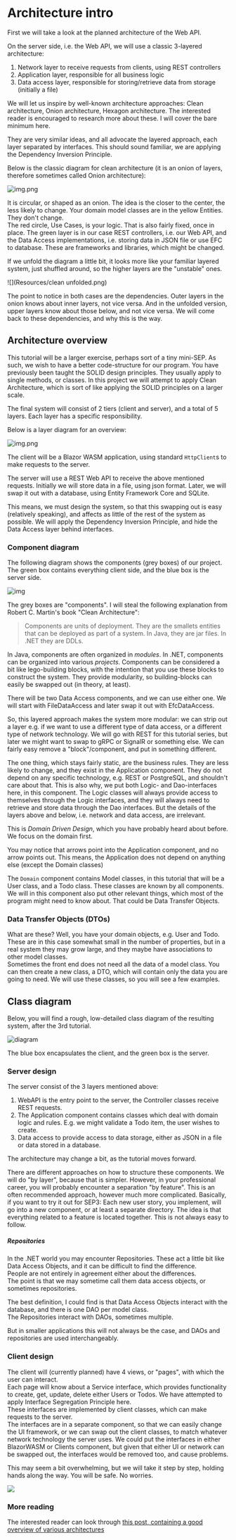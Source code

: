 # Architecture intro
First we will take a look at the planned architecture of the Web API.

On the server side, i.e. the Web API, we will use a classic 3-layered architecture:

1) Network layer to receive requests from clients, using REST controllers
2) Application layer, responsible for all business logic
3) Data access layer, responsible for storing/retrieve data from storage (initially a file)

We will let us inspire by well-known architecture approaches: Clean architecture, Onion architecture, Hexagon architecture. The interested reader is encouraged to research more about these. I will cover the bare minimum here.

They are very similar ideas, and all advocate the layered approach, each layer separated by interfaces. This should sound familiar, we are applying the Dependency Inversion Principle.

Below is the classic diagram for clean architecture (it is an onion of layers, therefore sometimes called Onion architecture):

![img.png](Resources/CleanOnion.png)

It is circular, or shaped as an onion. The idea is the closer to the center, the less likely to change. 
Your domain model classes are in the yellow Entities. They don't change.\
The red circle, Use Cases, is your logic. That is also fairly fixed, once in place. 
The green layer is in our case REST controllers, i.e. our Web API, and the Data Access implementations, 
i.e. storing data in JSON file or use EFC to database. These are frameworks and libraries, which might be changed.

If we unfold the diagram a little bit, it looks more like your familiar layered system, just shuffled around, 
so the higher layers are the "unstable" ones.

![](Resources/clean unfolded.png)

The point to notice in both cases are the dependencies. Outer layers in the onion knows about inner layers, not vice versa. And in the unfolded version, upper layers know about those below, and not vice versa.
We will come back to these dependencies, and why this is the way.

## Architecture overview

This tutorial will be a larger exercise, perhaps sort of a tiny mini-SEP. 
As such, we wish to have a better code-structure for our program. 
You have previously been taught the SOLID design principles. They usually apply to single methods, or classes. 
In this project we will attempt to apply Clean Architecture, which is sort of like applying the SOLID principles on a larger scale.

The final system will consist of 2 tiers (client and server), and a total of 5 layers.
Each layer has a specific responsibility.


Below is a layer diagram for an overview:

![img.png](Resources/LayeredDiagram.png)

The client will be a Blazor WASM application, using standard `HttpClient`s to make requests to the server.

The server will use a REST Web API to receive the above mentioned requests. 
Initially we will store data in a file, using json format. 
Later, we will swap it out with a database, using Entity Framework Core and SQLite.

This means, we must design the system, so that this swapping out is easy (relatively speaking), 
and affects as little of the rest of the system as possible. 
We will apply the Dependency Inversion Principle, and hide the Data Access layer behind interfaces.



### Component diagram

The following diagram shows the components (grey boxes) of our project. The green box contains everything client side, and the blue box is the server side.

![img](Resources/ComponentDiagram.svg)

The grey boxes are "components". I will steal the following explanation from Robert C. Martin's book "Clean Architecture":

> Components are units of deployment. They are the smallets entities that can be deployed as part of a system. In Java, they are jar files. In .NET they are DDLs.

In Java, components are often organized in _modules_. In .NET, components can be organized into various _projects_. 
Components can be considered a bit like lego-building blocks, 
with the intention that you use these blocks to construct the system. 
They provide modularity, so building-blocks can easily be swapped out (in theory, at least).

There will be two Data Access components, and we can use either one. 
We will start with FileDataAccess and later swap it out with EfcDataAccess.

So, this layered approach makes the system more modular:
we can strip out a layer e.g. if we want to use a different type of data access, 
or a different type of network technology. 
We will go with REST for this tutorial series, but later we might want to swap to gRPC or SignalR or something else. 
We can fairly easy remove a "block"/component, and put in something different.

The one thing, which stays fairly static, are the business rules. 
They are less likely to change, and they exist in the Application component. They do not depend on any specific technology, e.g. REST or PostgreSQL, and shouldn't care about that. 
This is also why, we put both Logic- and Dao-interfaces here, in this component. 
The Logic classes will always provide access to themselves through the Logic interfaces, 
and they will always need to retrieve and store data through the Dao interfaces. 
But the details of the layers above and below, i.e. network and data access, are irrelevant.

This is _Domain Driven Design_, which you have probably heard about before. We focus on the domain first.

You may notice that arrows point into the Application component, and no arrow points out. This means, the Application does not depend on anything else (except the Domain classes)

The `Domain` component contains Model classes, in this tutorial that will be a User class, and a Todo class. 
These classes are known by all components.\
We will in this component also put other relevant things, which most of the program might need to know about. That could be Data Transfer Objects.

### Data Transfer Objects (DTOs)
What are these? Well, you have your domain objects, e.g. User and Todo. These are in this case somewhat small in the number of properties, but in a real system they may grow large, and they maybe have associations to other model classes.\
Sometimes the front end does not need all the data of a model class. You can then create a new class, a DTO, which will contain only the data you are going to need. We will use these classes, so you will see a few examples.

## Class diagram

Below, you will find a rough, low-detailed class diagram of the resulting system, after the 3rd tutorial.

![diagram](Resources/LowDetailedClassDiagram.svg)

The blue box encapsulates the client, and the green box is the server.

### Server design
The server consist of the 3 layers mentioned above:
1) WebAPI is the entry point to the server, the Controller classes receive REST requests.
2) The Application component contains classes which deal with domain logic and rules. E.g. we might validate a Todo item, the user wishes to create.
3) Data access to provide access to data storage, either as JSON in a file or data stored in a database.

The architecture may change a bit, as the tutorial moves forward.

There are different approaches on how to structure these components. 
We will do "by layer", because that is simpler. 
However, in your professional career, you will probably encounter a separation "by feature". 
This is an often recommended approach, however much more complicated. 
Basically, if you want to try it out for SEP3: Each new user story, you implement, will go into a new component, or at least a separate directory. 
The idea is that everything related to a feature is located together. This is not always easy to follow.

##### Repositories
In the .NET world you may encounter Repositories. These act a little bit like Data Access Objects, and it can be difficult to find the difference.\
People are not entirely in agreement either about the differences.\
The point is that we may sometime call them data access objects, or sometimes repositories.

The best definition, I could find is that Data Access Objects interact with the database, and there is one DAO per model class.\
The Repositories interact with DAOs, sometimes multiple.

But in smaller applications this will not always be the case, and DAOs and repositories are used interchangeably.

### Client design

The client will (currently planned) have 4 views, or "pages", with which the user can interact.\
Each page will know about a Service interface, which provides functionality to create, get, update, delete either Users or Todos. We have attempted to apply Interface Segregation Principle here.\
These interfaces are implemented by client classes, which can make requests to the server.\
The interfaces are in a separate component, so that we can easily change the UI framework, or we can swap out the client classes, to match whatever network technology the server uses. We could put the interfaces in either BlazorWASM or Clients component, but given that either UI or network can be swapped out, the interfaces would be removed too, and cause problems.



This may seem a bit overwhelming, but we will take it step by step, holding hands along the way. You will be safe. No worries.

![](Resources/HakunaMatata.png)

### More reading
The interested reader can look through [this post, containing a good overview of various architectures](https://docs.microsoft.com/en-us/dotnet/architecture/modern-web-apps-azure/common-web-application-architectures)